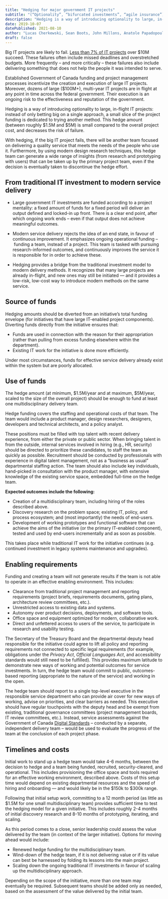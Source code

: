 ```yaml
---
title: "Hedging for major government IT projects"
subtitle: "(“Optionality”, “bifurcated investments”, “agile insurance”)"
description: "Hedging is a way of introducing optionality to large, in-flight IT projects: instead of only betting big on a single approach, a small slice of the project funding is dedicated to trying another method. This hedge amount is small compared to the overall project cost, and decreases the risk of failure."
date: 2019-10-07
datePublished: 2021-08-10
author: "Lucas Cherkewski, Sean Boots, John Millons, Anatole Papadopoulos"
draft: false
---
```


Big IT projects are likely to fail. [Less than 7% of IT projects](https://18f.gsa.gov/2019/04/09/why-we-love-modular-contracting/) over $10M succeed. These failures often include missed deadlines and overstretched budgets. More frequently – and more critically – these failures also include delivering something that does not help the people it was intended to serve.

Established Government of Canada funding and project management processes incentivize the creation and execution of large IT projects. Moreover, dozens of large ($100M+), multi-year IT projects are in flight at any point in time across the federal government. Their execution is an ongoing risk to the effectiveness and reputation of the government.

Hedging is a way of introducing optionality to large, in-flight IT projects: instead of only betting big on a single approach, a small slice of the project funding is dedicated to trying another method. This hedge amount (between roughly $1.5M and $5M) is small compared to the overall project cost, and decreases the risk of failure.

With hedging, if the big IT project fails, there will be another team focused on delivering a quality service that meets the needs of the people who use it. Furthermore, by using modern design research techniques, this hedge team can generate a wide range of insights (from research and prototyping with users) that can be taken up by the primary project team, even if the decision is eventually taken to discontinue the hedge effort.  

## From traditional IT investment to modern service delivery 

* Large government IT investments are funded according to a project mentality: a fixed amount of funds for a fixed period will deliver an output defined and locked-in up front. There is a clear end point, after which ongoing work ends – even if that output does not achieve meaningful outcomes.

* Modern service delivery rejects the idea of an end state, in favour of continuous improvement. It emphasizes ongoing operational funding – funding a team, instead of a project. This team is tasked with pursuing research-informed outcomes, and continuously improves the service it is responsible for in order to achieve these.

* Hedging provides a bridge from the traditional investment model to modern delivery methods. It recognizes that many large projects are already in-flight, and new ones may still be initiated — and it provides a low-risk, low-cost way to introduce modern methods on the same service. 

## Source of funds

Hedging amounts should be diverted from an initiative’s total funding envelope (for initiatives that have large IT-enabled project components). Diverting funds directly from the initiative ensures that:

* Funds are used in connection with the reason for their appropriation (rather than pulling from excess funding elsewhere within the department).
* Existing IT work for the initiative is done more efficiently.

Under most circumstances, funds for effective service delivery already exist within the system but are poorly allocated. 

## Use of funds

The hedge amount (at minimum, $1.5M/year and at maximum, $5M/year, scaled to the size of the overall project) should be enough to fund at least one multidisciplinary delivery team.

Hedge funding covers the staffing and operational costs of that team. The team would include a product manager, design researchers, designers, developers and technical architects, and a policy analyst.

These positions must be filled with top talent with recent delivery experience, from either the private or public sector. When bringing talent in from the outside, internal services involved in hiring (e.g., HR, security) should be directed to prioritize these candidates, to staff the team as quickly as possible. Recruitment should be conducted by professionals with experience in digital talent management, not as a “business as usual” departmental staffing action. The team should also include key individuals, hand-picked in consultation with the product manager, with extensive knowledge of the existing service space, embedded full-time on the hedge team.

**Expected outcomes include the following:**

* Creation of a multidisciplinary team, including hiring of the roles described above.
* Discovery research on the problem space; existing IT, policy, and process ecosystem; and (most importantly) the needs of end-users.
* Development of working prototypes and functional software that can achieve the aims of the initiative (or the primary IT-enabled component), tested and used by end-users incrementally and as soon as possible.

This takes place while traditional IT work for the initiative continues (e.g. continued investment in legacy systems maintenance and upgrades).

## Enabling requirements

Funding and creating a team will not generate results if the team is not able to operate in an effective enabling environment. This includes:

* Clearance from traditional project management and reporting requirements (project briefs, requirements documents, gating plans, architecture review committees, etc.).
* Unrestricted access to existing data and systems.
* Autonomy over product decisions, deployments, and software tools.
* Office space and equipment optimized for modern, collaborative work.
* Direct and unfettered access to users of the service, to participate in research and usability testing.

The Secretary of the Treasury Board and the departmental deputy head responsible for the initiative could agree to lift all policy and reporting requirements not connected to specific legal requirements (for example, obligations under the _Privacy Act_, _Official Languages Act_, and accessibility standards would still need to be fulfilled). This provides maximum latitude to demonstrate new ways of working and potential outcomes for service investments. In turn, the hedge team would commit to public, outcomes-based reporting (appropriate to the nature of the service) and working in the open.

The hedge team should report to a single top-level executive in the responsible service department who can provide air cover for new ways of working, advise on priorities, and clear barriers as needed. This executive should have regular touchpoints with the deputy head and be exempt from existing, traditional governance committees (project management boards, IT review committees, etc.). Instead, service assessments against the Government of Canada [Digital Standards](https://www.canada.ca/en/government/system/digital-government/government-canada-digital-standards.html) – conducted by a separate, independent delivery team – would be used to evaluate the progress of the team at the conclusion of each project phase.

## Timelines and costs

Initial work to stand up a hedge team would take 4-6 months, between the decision to hedge and a team being funded, recruited, security-cleared, and operational. This includes provisioning the office space and tools required for an effective working environment, described above. Costs of this setup time would depend on existing departmental resources and the speed of hiring and onboarding — and would likely be in the $150k to $300k range.

Following that initial setup work, committing to a 12 month period (as little as $1.5M for one small multidisciplinary team) provides sufficient time to test the hedging model for a given initiative. This includes roughly 2-4 months of initial discovery research and 8-10 months of prototyping, iterating, and scaling. 

As this period comes to a close, senior leadership could assess the value delivered by the team (in context of the larger initiative). Options for moving ahead would include:

* Renewed hedge funding for the multidisciplinary team.
* Wind-down of the hedge team, if it is not delivering value or if its value can best be harnessed by folding its lessons into the main project.
* Scaling down the ongoing traditional IT investments in favour of scaling up the multidisciplinary approach.

Depending on the scope of the initiative, more than one team may eventually be required. Subsequent teams should be added only as needed, based on the assessment of the value delivered by the initial team.
